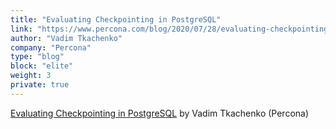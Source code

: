 ```yaml
---
title: "Evaluating Checkpointing in PostgreSQL"
link: "https://www.percona.com/blog/2020/07/28/evaluating-checkpointing-in-postgresql/"
author: "Vadim Tkachenko"
company: "Percona"
type: "blog"
block: "elite"
weight: 3
private: true
---
```


[Evaluating Checkpointing in PostgreSQL](https://www.percona.com/blog/2020/07/28/evaluating-checkpointing-in-postgresql/) by Vadim Tkachenko (Percona)